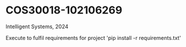 # COS30018-102106269
Intelligent Systems, 2024

Execute to fulfil requirements for project
'pip install -r requirements.txt'
